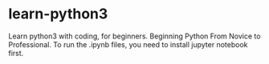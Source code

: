 # learn-python3
Learn python3 with coding, for beginners. Beginning Python From Novice to Professional. To run the .ipynb files, you need to install jupyter notebook first.